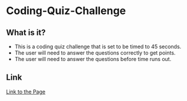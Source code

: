 # Coding-Quiz-Challenge

## What is it?
- This is a coding quiz challenge that is set to be timed to 45 seconds. 
- The user will need to answer the questions correctly to get points. 
- The user will need to answer the questions before time runs out. 

## Link 
<a href="https://gunnysensei.github.io/Coding-Quiz/" target="_blank">Link to the Page</a>